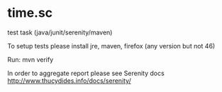 # time.sc
test task (java/junit/serenity/maven)

To setup tests please install jre, maven, firefox (any version but not 46)

Run: mvn verify

In order to aggregate report please see Serenity docs http://www.thucydides.info/docs/serenity/
